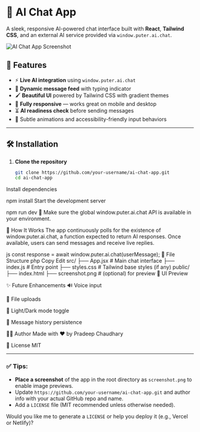 # 🧠 AI Chat App

A sleek, responsive AI-powered chat interface built with **React**, **Tailwind CSS**, and an external AI service provided via `window.puter.ai.chat`.

![AI Chat App Screenshot](./screenshot.png)

## 🚀 Features

- ⚡ **Live AI integration** using `window.puter.ai.chat`
- 💬 **Dynamic message feed** with typing indicator
- 🖌️ **Beautiful UI** powered by Tailwind CSS with gradient themes
- 📱 **Fully responsive** — works great on mobile and desktop
- ⏳ **AI readiness check** before sending messages
- 🎨 Subtle animations and accessibility-friendly input behaviors

---

## 🛠️ Installation

1. **Clone the repository**
   ```bash
   git clone https://github.com/your-username/ai-chat-app.git
   cd ai-chat-app
Install dependencies

npm install
Start the development server


npm run dev
🧩 Make sure the global window.puter.ai.chat API is available in your environment.

🧩 How It Works
The app continuously polls for the existence of window.puter.ai.chat, a function expected to return AI responses. Once available, users can send messages and receive live replies.

js
const response = await window.puter.ai.chat(userMessage);
📁 File Structure
php
Copy
Edit
src/
├── App.jsx        # Main chat interface
├── index.js       # Entry point
├── styles.css     # Tailwind base styles (if any)
public/
├── index.html
├── screenshot.png # (optional) for preview
📸 UI Preview

✨ Future Enhancements
🔊 Voice input

📎 File uploads

🌙 Light/Dark mode toggle

📜 Message history persistence

🧑‍💻 Author
Made with ❤️ by Pradeep Chaudhary 

📄 License
MIT 


---

### ✅ Tips:

- **Place a screenshot** of the app in the root directory as `screenshot.png` to enable image previews.
- Update `https://github.com/your-username/ai-chat-app.git` and author info with your actual GitHub repo and name.
- Add a `LICENSE` file (MIT recommended unless otherwise needed).

Would you like me to generate a `LICENSE` or help you deploy it (e.g., Vercel or Netlify)?
